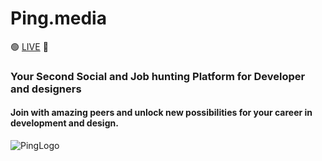 # Ping.media

🟢 [LIVE](https://ping-media.vercel.app/) 🚀

### Your Second Social and Job hunting Platform for Developer and designers

#### Join with amazing peers and unlock new possibilities for your career in development and design.

![PingLogo](https://github.com/PrashantIndurkar/ping.media/assets/32466796/e7c825d2-349b-4b03-bf11-0f66c221244a)
